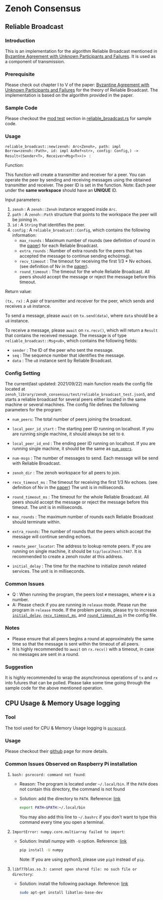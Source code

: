 # Zenoh Consensus

## Reliable Broadcast

### Introduction

This is an implementation for the algorithm Reliable Broadcast mentioned in [Byzantine Agreement with Unknown Participants and Failures](https://arxiv.org/abs/2102.10442). It is used as a component of transmission.

### Prerequisite

Please check out chapter I to V of the paper: [Byzantine Agreement with Unknown Participants and Failures](https://arxiv.org/abs/2102.10442) for the theory of Reliable Broadcast. The implementation is based on the algorithm provided in the paper.

### Sample Code

Please checkout the [mod test](https://github.com/eurc17/zenoh_library/blob/307e66325b2a405cc26956ec1f0cb78abb973a38/zenoh_consensus/src/reliable_broadcast.rs#L747) section in [reliable_broadcast.rs](https://github.com/eurc17/zenoh_library/blob/307e66325b2a405cc26956ec1f0cb78abb973a38/zenoh_consensus/src/reliable_broadcast.rs) for sample code.

### Usage

`reliable_broadcast::new(zenoh: Arc<Zenoh>, path: impl Borrow<zenoh::Path>, id: impl AsRef<str>, config: Config,) -> Result<(Sender<T>, Receiver<Msg<T>>)> ` :

Function:

This function will create a transmitter and receiver for a peer. You can operate the peer by sending and receiving messages using the obtained transmitter and receiver. The peer ID is set in the function. Note: Each peer under the **same workspace** should have an **UNIQUE** ID.

Input parameters:

1. `zenoh` : A `zenoh::Zenoh` instance wrapped inside `Arc`.
2. `path` : A `zenoh::Path` structure that points to the workspace the peer will be joining in.
3. `id` : A `String` that identifies the peer.
4. `config` : A `reliable_broadcast::Config`, which contains the following information:
   - `max_rounds` : Maximum number of rounds (see definition of round in the [paper](https://arxiv.org/abs/2102.10442)) for each Reliable Broadcast.
   - `extra_rounds` : Number of extra rounds for the peers that has accepted the message to continue sending echo(msg).
   - `recv_timeout` : The timeout for receiving the first 1/3 * Nv echoes. (see definition of Nv in the [paper](https://arxiv.org/abs/2102.10442)).
   - `round_timeout` : The timeout for the whole Reliable Broadcast. All peers should accept the message or reject the message before this timeout.

Return value:

`(tx, rx)` : A pair of transmitter and receiver for the peer, which sends and receives a `u8` instance. 

To send a message, please `await` on `tx.send(data)`, where `data` should be a `u8` instance.

To receive a message, please `await` on `rx.recv()`, which will return a `Result` that contains the received message. The message is of type `reliable_broadcast::Msg<u8>`, which contains the following fields:

* `sender` : The ID of the peer who sent the message.
* `seq` : The sequence number that identifies the message.
* `data` : The `u8` instance sent by Reliable Broadcast.

### Config Setting

The current(last updated: 2021/09/22) main function reads the config file located at `zenoh_library/zenoh_consensus/test/reliable_broadcast_test.json5`, and starts a reliable broadcast for several peers either located in the same machine or several machines. The config file defines the following parameters for the program:

* <a id="num_peers">`num_peers`</a>: The total number of peers joining the broadcast.
* `local_peer_id_start` : The starting peer ID running on localhost. If you are running single machine, it should always be set to `0`.
* `local_peer_id_end` : The ending peer ID running on localhost. If you are running single machine, it should be the same as [`num_peers`](#num_peers). 
* `num-msgs` : The number of messages to send. Each message will be send with Reliable Broadcast.
* `zenoh_dir` : The zenoh workspace for all peers to join.
* <a id="recv_timeout_ms">`recv_timeout_ms`</a> : The timeout for receiving the first 1/3 Nv echoes. (see definition of Nv in the [paper](https://arxiv.org/abs/2102.10442)) The unit is in milliseconds.
* <a id="round_timeout_ms">`round_timeout_ms` </a>: The timeout for the whole Reliable Broadcast. All peers should accept the message or reject the message before this timeout. The unit is in  milliseconds. 

* `max_rounds` : The maximum number of rounds each Reliable Broadcast should terminate within.

* `extra_rounds`: The number of rounds that the peers which accept the message will continue sending echoes.
* `remote_peer_locator`: The address to lookup remote peers. If you are running on single machine, it should be `tcp/localhost:7447`. It is recommended to create a zenoh router at this address.
* <a id="initial_delay">`initial_delay`</a> : The time for the machine to initialize zenoh related services. The unit is in milliseconds.

### Common Issues

* Q : When running the program, the peers lost `#` messages, where `#` is a number.
* A: Please check if you are running in `release` mode. Please run the program in `release` mode. If the problem persists, please try to increase [`initial_delay`](#initial_delay), [`recv_timeout_ms`](#recv_timeout_ms), and [`round_timeout_ms`](#round_timeout_ms) in the config file.

### Notes

*  Please ensure that all peers begins a round at approximately the same time so that the message is sent within the timeout of all peers.
* It is highly recommended to `await` on `rx.recv()` with a timeout, in case no messages are sent in a round.

### Suggestion

It is highly recommended to wrap the asynchronous operations of `tx` and `rx` into futures that can be polled. Please take some time going through the sample code for the above mentioned operation. 

## CPU Usage & Memory Usage logging

### Tool

The tool used for CPU & Memory Usage logging is [`psrecord`](https://github.com/astrofrog/psrecord). 

### Usage

Please checkout their [github](https://github.com/astrofrog/psrecord) page for more details.

### Common Issues Observed on Raspberry Pi installation

1. `bash: psrecord: command not found`: 

   * Reason: The program is located under `~/.local/bin`. If the `PATH` does not contain this directory, the command is not found

   * Solution: add the directory to `PATH`.  Reference: [link](https://askubuntu.com/questions/900312/pip-install-saws-command-not-found)

     ```bash
     export PATH=$PATH:~/.local/bin
     ```

     You may also add this line to `~/.bashrc` if you don't want to type this command every time you open a terminal.

2. `ImportError: numpy.core.multiarray failed to import`: 

   * Solution: Install numpy with `-U` option. Reference: [link](https://stackoverflow.com/questions/20518632/importerror-numpy-core-multiarray-failed-to-import)

     ```bash
     pip install -U numpy 
     ```

     Note: If you are using python3, please use `pip3` instead of `pip`.

3. `libf77blas.so.3: cannot open shared file: no such file or directory`:

   * Solution: install the following package. Reference: [link](https://github.com/numpy/numpy/issues/14772)

     ```bash
     sudo apt-get install libatlas-base-dev
     ```

     


